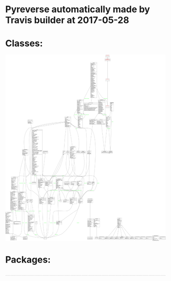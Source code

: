 
# Pyreverse automatically made by Travis builder at 2017-05-28

# Classes:

![Pyreverse Classes](classes_Biking-Endorphines-Web.png)

# Packages:

![Pyreverse Packages](packages_Biking-Endorphines-Web.png)

